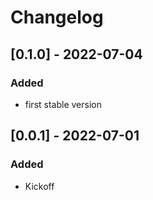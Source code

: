 # Changelog

## [0.1.0] - 2022-07-04

### Added

- first stable version

## [0.0.1] - 2022-07-01

### Added

- Kickoff
